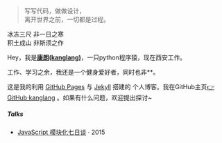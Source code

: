 > 写写代码，做做设计，  
> 离开世界之前，一切都是过程。

  冰冻三尺 非一日之寒<br>
  积土成山 非斯须之作

Hey，我是<strong><a href="https://kanglanglang.github.io/">康朗(kanglang)</a></strong>，一只python程序猿，现在西安工作。</p>

工作、学习之余，我还是一个健身爱好者，同时也非**。</p>

 这是我的利用 <a href="https://pages.github.com/">GitHub Pages</a> 与 <a href="http://jekyll.com.cn/">Jekyll</a> 搭建的 个人博客。我在GitHub主页<a href="https://github.com/kanglanglang">👉GitHub·kanglang</a> 。如果有什么问题，欢迎提出探讨~</p>


##### Talks

- [JavaScript 模块化七日谈][1] · 2015

[1]: //huangxuan.me/2015/07/09/js-module-7day/
